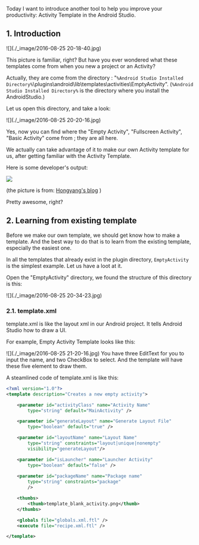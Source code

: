 Today I want to introduce another tool to help you improve your  productivity: Activity Template in the Android Studio.

## 1. Introduction

![](./_image/2016-08-25 20-18-40.jpg)

This picture is familiar, right? But have you ever wondered what these templates come from when you new a project or an Activity?

Actually, they are come from the directory : "`%Android Studio Installed Directory%`\plugins\android\lib\templates\activities\EmptyActivity".    (`%Android Studio Installed Directory%` is the directory where you install the AndroidStudio.)

Let us open this directory, and take a look:

![](./_image/2016-08-25 20-20-16.jpg)

Yes, now you can find where the "Empty Activity", "Fullscreen Activity", "Basic Activity" come from ; they are all here.

We actually can take advantage of it to make our own Activity template for us, after getting familiar with the Activity Template.

Here is some developer's output:

![](https://i1.kknews.cc/large/a9f00054c5ed33d480d)

(the picture is from: [Hongyang's blog](http://blog.csdn.net/lmj623565791/article/details/51592043) )

Pretty awesome, right?  

## 2. Learning from existing template

Before we make our own template, we should get know how to make a template. And the best way to do that is to learn from the existing template, especially the easiest one. 

In all the templates that already exist in the plugin directory, `EmptyActivity` is the simplest example. Let us have a loot at it.

Open the "EmptyActivity" directory, we found the structure of this directory is this:

![](./_image/2016-08-25 20-34-23.jpg)

### 2.1. template.xml
template.xml is like the layout xml in our Android project. It tells Android Studio how to draw a UI. 

For example, Empty Activity Template looks like this:

![](./_image/2016-08-25 21-20-16.jpg)
You have three EditText for you to input the name, and two CheckBox to select.  And the template will have these five element to draw them. 

A steamlined code of template.xml is like this:
```xml
<?xml version="1.0"?>
<template description="Creates a new empty activity">

    <parameter id="activityClass" name="Activity Name"
        type="string" default="MainActivity" />

    <parameter id="generateLayout" name="Generate Layout File"
        type="boolean" default="true" />

    <parameter id="layoutName" name="Layout Name"
        type="string" constraints="layout|unique|nonempty"
        visibility="generateLayout"/>

    <parameter id="isLauncher" name="Launcher Activity"
        type="boolean" default="false" />
    
    <parameter id="packageName" name="Package name"
        type="string" constraints="package"
        />

    <thumbs>
        <thumb>template_blank_activity.png</thumb>
    </thumbs>

    <globals file="globals.xml.ftl" />
    <execute file="recipe.xml.ftl" />

</template>

```
